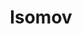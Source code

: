 ---
layout: media
title: "Isomov"
tags:
  categories: aural
blurb: "A collection of Isomov tracks and mixes from Soundcloud"
sound:
  type: playlists
  id: 332650806
  url: https://soundcloud.com/symbios_wiki/sets/isomov-trax
  show_plays: false
---